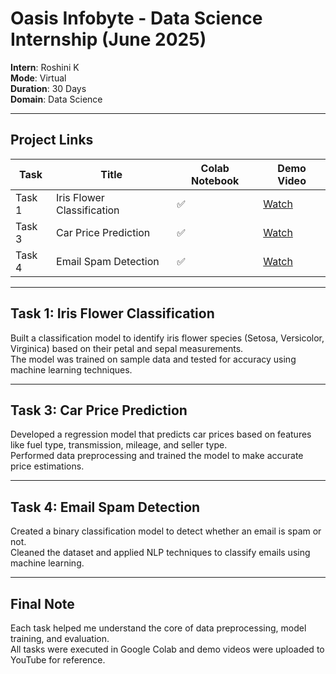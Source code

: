 # Oasis Infobyte - Data Science Internship (June 2025)

**Intern**: Roshini K  
**Mode**: Virtual  
**Duration**: 30 Days  
**Domain**: Data Science  

---

## Project Links

| Task | Title                        | Colab Notebook | Demo Video |
|------|------------------------------|----------------|-------------|
| Task 1 | Iris Flower Classification   | ✅              | [Watch](https://youtu.be/TpT87xsdqU0) |
| Task 3 | Car Price Prediction         | ✅              | [Watch](https://youtu.be/kwjrlFj3rEs) |
| Task 4 | Email Spam Detection         | ✅              | [Watch](https://youtu.be/-r5wjnvfvXQ) |

---

## Task 1: Iris Flower Classification

Built a classification model to identify iris flower species (Setosa, Versicolor, Virginica) based on their petal and sepal measurements.  
The model was trained on sample data and tested for accuracy using machine learning techniques.

---

## Task 3: Car Price Prediction

Developed a regression model that predicts car prices based on features like fuel type, transmission, mileage, and seller type.  
Performed data preprocessing and trained the model to make accurate price estimations.

---

## Task 4: Email Spam Detection

Created a binary classification model to detect whether an email is spam or not.  
Cleaned the dataset and applied NLP techniques to classify emails using machine learning.

---

## Final Note

Each task helped me understand the core of data preprocessing, model training, and evaluation.  
All tasks were executed in Google Colab and demo videos were uploaded to YouTube for reference.

